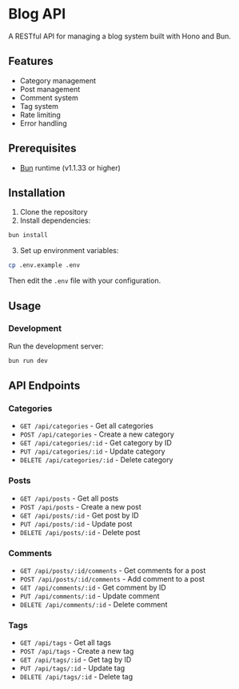 # Blog API

A RESTful API for managing a blog system built with Hono and Bun.

## Features

- Category management
- Post management
- Comment system
- Tag system
- Rate limiting
- Error handling

## Prerequisites

- [Bun](https://bun.sh) runtime (v1.1.33 or higher)

## Installation

1. Clone the repository
2. Install dependencies:

```bash
bun install
```

3. Set up environment variables:

```bash
cp .env.example .env
```
Then edit the `.env` file with your configuration.

## Usage

### Development
Run the development server:
```bash
bun run dev
```

## API Endpoints

### Categories
- `GET /api/categories` - Get all categories
- `POST /api/categories` - Create a new category
- `GET /api/categories/:id` - Get category by ID
- `PUT /api/categories/:id` - Update category
- `DELETE /api/categories/:id` - Delete category

### Posts
- `GET /api/posts` - Get all posts
- `POST /api/posts` - Create a new post
- `GET /api/posts/:id` - Get post by ID
- `PUT /api/posts/:id` - Update post
- `DELETE /api/posts/:id` - Delete post

### Comments
- `GET /api/posts/:id/comments` - Get comments for a post
- `POST /api/posts/:id/comments` - Add comment to a post
- `GET /api/comments/:id` - Get comment by ID
- `PUT /api/comments/:id` - Update comment
- `DELETE /api/comments/:id` - Delete comment

### Tags
- `GET /api/tags` - Get all tags
- `POST /api/tags` - Create a new tag
- `GET /api/tags/:id` - Get tag by ID
- `PUT /api/tags/:id` - Update tag
- `DELETE /api/tags/:id` - Delete tag
